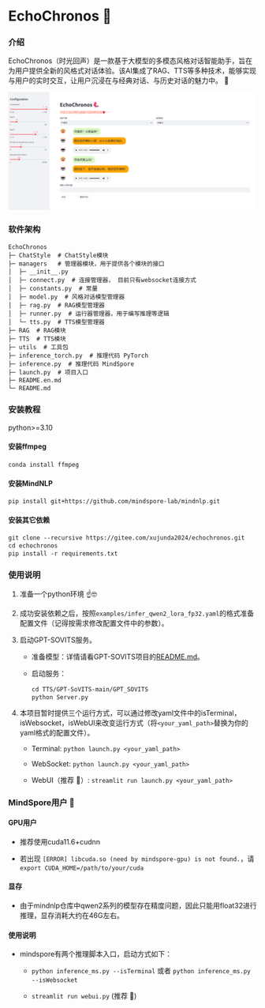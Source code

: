 # EchoChronos 🥰

### 介绍
EchoChronos（时光回声）是一款基于大模型的多模态风格对话智能助手，旨在为用户提供全新的风格式对话体验。该AI集成了RAG、TTS等多种技术，能够实现与用户的实时交互，让用户沉浸在与经典对话、与历史对话的魅力中。 🥸

![lindaiyu](./assert/image.png)

### 软件架构
```
EchoChronos
├─ ChatStyle  # ChatStyle模块
├─ managers   # 管理器模块，用于提供各个模块的接口
│  ├─ __init__.py
│  ├─ connect.py  # 连接管理器， 目前只有websocket连接方式
│  ├─ constants.py  # 常量
│  ├─ model.py  # 风格对话模型管理器
│  ├─ rag.py  # RAG模型管理器
│  ├─ runner.py  # 运行器管理器，用于编写推理等逻辑
│  └─ tts.py  # TTS模型管理器
├─ RAG  # RAG模块
├─ TTS  # TTS模块
├─ utils  # 工具包
├─ inference_torch.py  # 推理代码 PyTorch
├─ inference.py  # 推理代码 MindSpore
├─ launch.py  # 项目入口
├─ README.en.md
└─ README.md
```

### 安装教程

python>=3.10

#### 安装ffmpeg

``` shell
conda install ffmpeg
```

#### 安装MindNLP

``` shell
pip install git+https://github.com/mindspore-lab/mindnlp.git
```

#### 安装其它依赖

``` shell
git clone --recursive https://gitee.com/xujunda2024/echochronos.git
cd echochronos
pip install -r requirements.txt
```

### 使用说明

1.  准备一个python环境 ☝️🤓

2.  成功安装依赖之后，按照`examples/infer_qwen2_lora_fp32.yaml`的格式准备配置文件（记得按需求修改配置文件中的参数）。

3.  启动GPT-SOVITS服务。

    - 准备模型：详情请看GPT-SOVITS项目的[README.md](./TTS/GPT-SoVITS-main/README.md)。
    
    - 启动服务：
        ``` shell
        cd TTS/GPT-SoVITS-main/GPT_SOVITS
        python Server.py
        ```

4.  本项目暂时提供三个运行方式，可以通过修改yaml文件中的isTerminal，isWebsocket，isWebUI来改变运行方式（将`<your_yaml_path>`替换为你的yaml格式的配置文件）。

    - Terminal: `python launch.py <your_yaml_path>`

    - WebSocket: `python launch.py <your_yaml_path>`

    - WebUI（推荐 🤩）: `streamlit run launch.py <your_yaml_path>`


### MindSpore用户 🤯

#### GPU用户

- 推荐使用cuda11.6+cudnn

- 若出现 `[ERROR] libcuda.so (need by mindspore-gpu) is not found.`，请 `export CUDA_HOME=/path/to/your/cuda`

#### 显存

- 由于mindnlp仓库中qwen2系列的模型存在精度问题，因此只能用float32进行推理，显存消耗大约在46G左右。

#### 使用说明

- mindspore有两个推理脚本入口，启动方式如下：

    - `python inference_ms.py --isTerminal` 或者 `python inference_ms.py --isWebsocket`

    - `streamlit run webui.py` (推荐 🤩)
